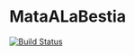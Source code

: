 # MataALaBestia
[![Build Status](https://travis-ci.org/lopolafa/MataALaBestia.svg?branch=master)](https://travis-ci.org/lopolafa/MataALaBestia)
